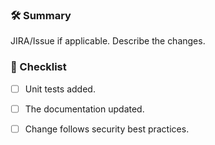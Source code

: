### 🛠 Summary

JIRA/Issue if applicable.
Describe the changes.

### 🧪 Checklist

- [ ] Unit tests added.
- [ ] The documentation updated.
- [ ] Change follows security best practices.

